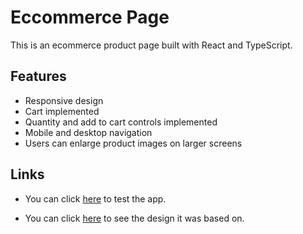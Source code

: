 # Eccommerce Page

This is an ecommerce product page built with React and TypeScript.

## Features

- Responsive design
- Cart implemented
- Quantity and add to cart controls implemented
- Mobile and desktop navigation
- Users can enlarge product images on larger screens

## Links

- You can click [here](https://abojo-ecommerce.netlify.app) to test the app.

- You can click [here](https://www.frontendmentor.io/challenges/ecommerce-product-page-UPsZ9MJp6) to see the design it was based on.

